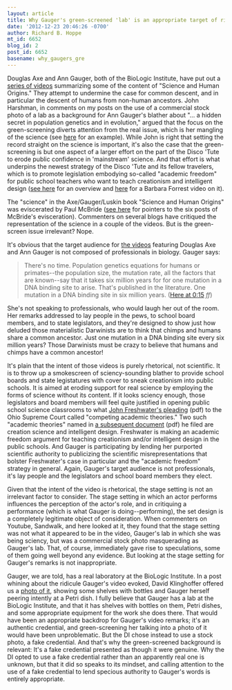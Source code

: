 ```yaml
---
layout: article
title: Why Gauger's green-screened 'lab' is an appropriate target of ridicule
date: '2012-12-23 20:46:26 -0700'
author: Richard B. Hoppe
mt_id: 6652
blog_id: 2
post_id: 6652
basename: why_gaugers_gre
---
```

Douglas Axe and Ann Gauger, both of the BioLogic Institute, have put out a [series of videos](http://www.youtube.com/playlist?list=PLlOaw7CqpRttL9554l7FmLYOy489Bw-Xi) summarizing some of the content of "Science and Human Origins." They attempt to undermine the case for common descent, and in particular the descent of humans from non-human ancestors.
John Harshman, in comments on my posts on the use of a commercial stock photo of a lab as a background for Ann Gauger's blather about "... a hidden secret in population genetics and in evolution," argued that the focus on the green-screening diverts attention from the real issue, which is her mangling of the science (see [here](http://pandasthumb.org/archives/2012/12/klinghoffer-cla.html#comment-297677) for an example). While John is right that setting the record straight on the science is important, it's also the case that the green-screening is but one aspect of a larger effort on the part of the Disco 'Tute to erode public confidence in 'mainstream' science. And that effort is what underpins the newest strategy of the Disco 'Tute and its fellow travelers, which is to promote legislation embodying so-called "academic freedom" for public school teachers who want to teach creationism and intelligent design ([see here](http://en.wikipedia.org/wiki/Academic_Freedom_bills) for an overview and [here](http://ncse.com/multimedia/video/fraud-academic-freedom) for a Barbara Forrest video on it).

The "science" in the Axe/Gauger/Luskin book "Science and Human Origins" was eviscerated by Paul McBride ([see here](http://pandasthumb.org/archives/2012/07/paul-mcbrides-r.html) for pointers to the six posts of McBride's evisceration). Commenters on several blogs have critiqued the representation of the science in a couple of the videos. But is the green-screen issue irrelevant? Nope.

It's obvious that the target audience for [the videos](http://www.youtube.com/playlist?list=PLlOaw7CqpRttL9554l7FmLYOy489Bw-Xi) featuring Douglas Axe and Ann Gauger is not composed of professionals in biology. Gauger says:

> There's no time. Population genetics equations for humans or primates--the population size, the mutation rate, all the factors that are known--say that it takes six million years for for one mutation in a DNA binding site to arise. That's published in the literature. One mutation in a DNA binding site in six million years. ([Here at 0:15](http://www.youtube.com/watch?v=KN7NwKYUXOs&amp;list=PLlOaw7CqpRttL9554l7FmLYOy489Bw-Xi&amp;index=2) _ff_)

She's not speaking to professionals, who would laugh her out of the room. Her remarks  addressed to lay people in the pews, to school board members, and to state legislators, and they're designed to show just how deluded those materialistic Darwinists are to think that chimps and humans share a common ancestor. Just one mutation in a DNA binding site every six million years? Those Darwinists must be crazy to believe that humans and chimps have a common ancestor!

It's plain that the intent of those videos is purely rhetorical, not scientific. It is to throw up a smokescreen of sciency-sounding blather to provide school boards and state legistatures with cover to sneak creationism into public schools. It is aimed at eroding support for real science by employing the forms of science without its content. If it looks sciency enough, those legislators and board members will feel quite justified in opening public school science classrooms to what [John Freshwater's pleading](http://www.sconet.state.oh.us/pdf_viewer/pdf_viewer.aspx?pdf=705681.pdf) (pdf) to the Ohio Supreme Court called "competing academic theories." Two such "academic theories" named in [a subsequent document](http://www.sconet.state.oh.us/pdf_viewer/pdf_viewer.aspx?pdf=712892.pdf) (pdf) he filed are creation science and intelligent design. Freshwater is making an academic freedom argument for teaching creationism and/or intelligent design in the public schools. And Gauger is participating by lending her purported scientific authority to publicizing  the scientific misrepresentations that bolster Freshwater's case in particular and the "academic freedom" strategy in general. Again, Gauger's target audience is not professionals, it's lay people and the legislators and school board members they elect.

Given that the intent of the video is rhetorical, the stage setting is not an irrelevant factor to consider. The stage setting in which an actor performs influences the perception of the actor's role, and in critiquing a performance (which is what Gauger is doing--performing), the set design is a completely legitimate object of consideration. When commenters on Youtube, Sandwalk, and here looked at it, they found that the stage setting was not what it appeared to be in the video, Gauger's lab in which she was being sciency, but was a commercial stock photo masquerading as Gauger's lab. That, of course, immediately gave rise to speculations, some of them going well beyond any evidence. But looking at the stage setting for Gauger's remarks is not inappropriate.

Gauger, we are told, has a real laboratory at the BioLogic Institute. In a post whining about the ridicule Gauger's video evoked, David Klinghoffer offered us a [photo of it](http://www.evolutionnews.org/2012/12/scandal_gauger1067621.html), showing some shelves with bottles and Gauger herself peering intently at a Petri dish. I fully believe that Gauger has a lab at the BioLogic Institute, and that it has shelves with bottles on them, Petri dishes, and some appropriate equipment for the work she does there. That would have been an appropriate backdrop for Gauger's video remarks; it's an authentic credential, and green-screening her talking into a photo of it would have been unproblematic. But the DI chose instead to use a stock photo, a fake credential. And that's why the green-screened background is relevant: It's a fake credential presented as though it were genuine. Why the DI opted to use a fake credential rather than an apparently real one is unknown, but that it did so speaks to its mindset, and calling attention to the use of a fake credential to lend specious authority to Gauger's words is entirely appropriate.
